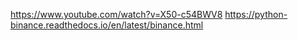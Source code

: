 https://www.youtube.com/watch?v=X50-c54BWV8
https://python-binance.readthedocs.io/en/latest/binance.html
